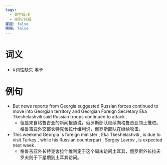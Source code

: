 ```yaml
---
tags:
  - 首字母/E
  - 级别/托福
掌握: false
模糊: false
---
```

# 词义
- #词性缺失 埃卡
# 例句
- But news reports from Georgia suggested Russian forces continued to move into Georgian territory and Georgian Foreign Secretary Eka Tkeshelashvili said Russian troops continued to attack .
	- 但是来自格鲁吉亚的新闻报道说，俄罗斯部队继续向格鲁吉亚领土推进。格鲁吉亚外交部长特克舍拉什维利说，俄罗斯部队在继续攻击。
- This weekend Georgia 's foreign minister , Eka Tkeshelashvili , is due to visit Turkey , while his Russian counterpart , Sergey Lavrov , is expected next week .
	- 格鲁吉亚外长特克舍拉什维利定于这个周末访问土耳其，俄罗斯外长拉夫罗夫则于下星期到土耳其访问。
